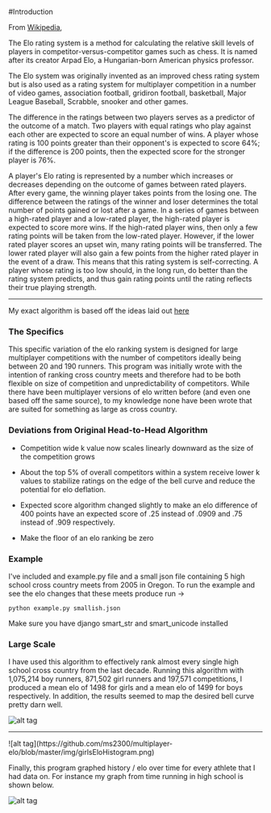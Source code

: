#Introduction

From [Wikipedia](https://en.wikipedia.org/wiki/Elo_rating_system),

The Elo rating system is a method for calculating the relative skill levels of players in competitor-versus-competitor games such as chess. It is named after its creator Arpad Elo, a Hungarian-born American physics professor.

The Elo system was originally invented as an improved chess rating system but is also used as a rating system for multiplayer competition in a number of video games, association football, gridiron football, basketball, Major League Baseball, Scrabble, snooker and other games.

The difference in the ratings between two players serves as a predictor of the outcome of a match. Two players with equal ratings who play against each other are expected to score an equal number of wins. A player whose rating is 100 points greater than their opponent's is expected to score 64%; if the difference is 200 points, then the expected score for the stronger player is 76%.

A player's Elo rating is represented by a number which increases or decreases depending on the outcome of games between rated players. After every game, the winning player takes points from the losing one. The difference between the ratings of the winner and loser determines the total number of points gained or lost after a game. In a series of games between a high-rated player and a low-rated player, the high-rated player is expected to score more wins. If the high-rated player wins, then only a few rating points will be taken from the low-rated player. However, if the lower rated player scores an upset win, many rating points will be transferred. The lower rated player will also gain a few points from the higher rated player in the event of a draw. This means that this rating system is self-correcting. A player whose rating is too low should, in the long run, do better than the rating system predicts, and thus gain rating points until the rating reflects their true playing strength.

<hr>

My exact algorithm is based off the ideas laid out [here](http://elo-norsak.rhcloud.com/index.php)


### The Specifics

This specific variation of the elo ranking system is designed for large multiplayer competitions with the number of competitors ideally being between 20 and 190 runners. This program was initially wrote with the intention of ranking cross country meets and therefore had to be both flexible on size of competition and unpredictability of competitors. While there have been multiplayer versions of elo written before (and even one based off the same source), to my knowledge none have been wrote that are suited for something as large as cross country.


### Deviations from Original Head-to-Head Algorithm

- Competition wide k value now scales linearly downward as the size of the competition grows

- About the top 5% of overall competitors within a system receive lower k values to stabilize ratings on the edge of the bell curve and reduce the potential for elo deflation.

- Expected score algorithm changed slightly to make an elo difference of 400 points have an expected score of .25 instead of .0909 and .75 instead of .909 respectively.

- Make the floor of an elo ranking be zero


### Example

I've included and example.py file and a small json file containing 5 high school cross country meets from 2005 in Oregon. To run the example and see the elo changes that these meets produce run ->
```
python example.py smallish.json
```
Make sure you have django smart_str and smart_unicode installed


### Large Scale

I have used this algorithm to effectively rank almost every single high school cross country from the last decade. Running this algorithm with 1,075,214 boy runners, 871,502 girl runners and 197,571 competitions, I produced a mean elo of 1498 for girls and a mean elo of 1499 for boys respectively. In addition, the results seemed to map the desired bell curve pretty darn well.

![alt tag](https://github.com/ms2300/multiplayer-elo/blob/master/img/boysEloHistogram.png)
<hr>
![alt tag](https://github.com/ms2300/multiplayer-elo/blob/master/img/girlsEloHistogram.png)


Finally, this program graphed history / elo over time for every athlete that I had data on. For instance my graph from time running in high school is shown below.

![alt tag](https://github.com/ms2300/multiplayer-elo/blob/master/img/mattSewallElo.png)
